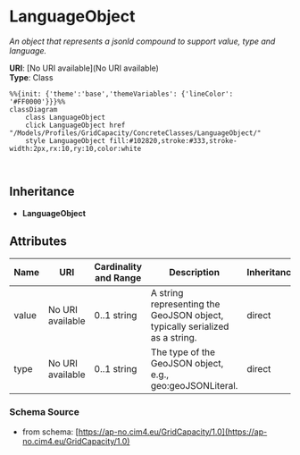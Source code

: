 # LanguageObject

_An object that represents a jsonld compound to support value, type and language._

**URI**: [No URI available](No URI available)<br />
**Type**: Class

```mermaid
%%{init: {'theme':'base','themeVariables': {'lineColor': '#FF0000'}}}%%
classDiagram
    class LanguageObject
    click LanguageObject href "/Models/Profiles/GridCapacity/ConcreteClasses/LanguageObject/"
    style LanguageObject fill:#102820,stroke:#333,stroke-width:2px,rx:10,ry:10,color:white



```

## Inheritance
* **LanguageObject**

## Attributes
| Name | URI | Cardinality and Range | Description | Inheritance |
| ---  | --- | --- | --- | --- |
| value | No URI available | 0..1 string | A string representing the GeoJSON object, typically serialized as a string. | direct |
| type | No URI available | 0..1 string | The type of the GeoJSON object, e.g., geo:geoJSONLiteral. | direct |

### Schema Source
* from schema: [https://ap-no.cim4.eu/GridCapacity/1.0](https://ap-no.cim4.eu/GridCapacity/1.0)
